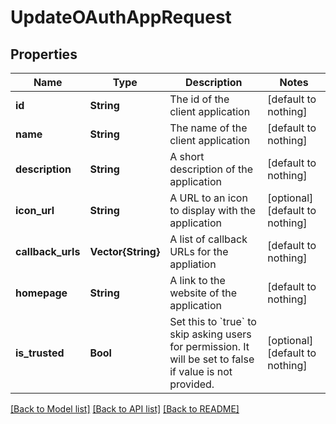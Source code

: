 # UpdateOAuthAppRequest


## Properties
Name | Type | Description | Notes
------------ | ------------- | ------------- | -------------
**id** | **String** | The id of the client application | [default to nothing]
**name** | **String** | The name of the client application | [default to nothing]
**description** | **String** | A short description of the application | [default to nothing]
**icon_url** | **String** | A URL to an icon to display with the application | [optional] [default to nothing]
**callback_urls** | **Vector{String}** | A list of callback URLs for the appliation | [default to nothing]
**homepage** | **String** | A link to the website of the application | [default to nothing]
**is_trusted** | **Bool** | Set this to &#x60;true&#x60; to skip asking users for permission. It will be set to false if value is not provided. | [optional] [default to nothing]


[[Back to Model list]](../README.md#models) [[Back to API list]](../README.md#api-endpoints) [[Back to README]](../README.md)


